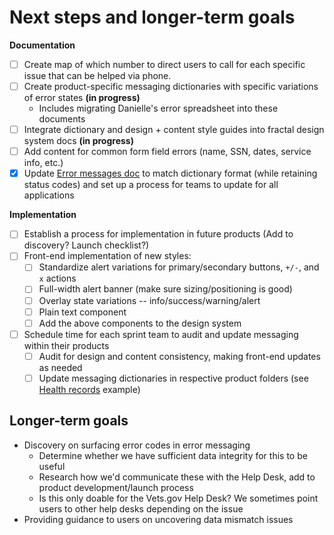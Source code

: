 # Next steps and longer-term goals

**Documentation**
- [ ] Create map of which number to direct users to call for each specific issue that can be helped via phone.
- [ ] Create product-specific messaging dictionaries with specific variations of error states **(in progress)**
  - Includes migrating Danielle's error spreadsheet into these documents
- [ ] Integrate dictionary and design + content style guides into fractal design system docs **(in progress)**
- [ ] Add content for common form field errors (name, SSN, dates, service info, etc.)
- [x] Update [Error messages doc](https://github.com/department-of-veterans-affairs/vets.gov-team/blob/master/Products/Vets.gov%20Platform/reference_documents/Vets.gov_Error_Messaging.md) to match dictionary format (while retaining status codes) and set up a process for teams to update for all applications

**Implementation**
- [ ] Establish a process for implementation in future products (Add to discovery? Launch checklist?)
- [ ] Front-end implementation of new styles:
  - [ ] Standardize alert variations for primary/secondary buttons, `+/-`, and `x` actions
  - [ ] Full-width alert banner (make sure sizing/positioning is good)
  - [ ] Overlay state variations -- info/success/warning/alert
  - [ ] Plain text component
  - [ ] Add the above components to the design system
- [ ] Schedule time for each sprint team to audit and update messaging within their products
  - [ ] Audit for design and content consistency, making front-end updates as needed
  - [ ] Update messaging dictionaries in respective product folders (see [Health records](https://github.com/department-of-veterans-affairs/vets.gov-team/blob/master/Products/Health%20care/Blue%20Button/Feedback%20messaging.md) example)

## Longer-term goals

- Discovery on surfacing error codes in error messaging
  - Determine whether we have sufficient data integrity for this to be useful
  - Research how we'd communicate these with the Help Desk, add to product development/launch process
  - Is this only doable for the Vets.gov Help Desk? We sometimes point users to other help desks depending on the issue
- Providing guidance to users on uncovering data mismatch issues
